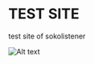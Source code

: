 # TEST SITE

test site of sokolistener

![Alt text](d:/%D0%98%D0%BB%D1%8C%D1%8F/%D0%9A%D0%B0%D1%80%D1%82%D0%B8%D0%BD%D0%BA%D0%B8%20-%20%D1%80%D0%B0%D0%B7%D0%BD%D0%BE%D0%B5/%D0%A7%D1%82%D0%BE-%D1%82%D0%BE%20%D1%81%D0%BE%20%D0%BC%D0%BD%D0%BE%D0%B9/%D0%90%D0%B2%D1%8B/400x533.jpg)